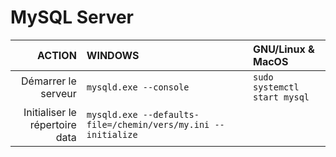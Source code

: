 # MySQL Server

|ACTION|WINDOWS|GNU/Linux & MacOS|
|--:|:--|:--|
|Démarrer le serveur|`mysqld.exe --console`|`sudo systemctl start mysql`|
|Initialiser le répertoire data|`mysqld.exe --defaults-file=/chemin/vers/my.ini --initialize`||
